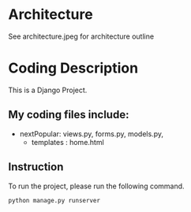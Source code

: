 # Architecture

See architecture.jpeg for architecture outline

# Coding Description

This is a Django Project. 

## My coding files include:

- nextPopular: views.py, forms.py, models.py, 
  - templates : home.html
  
## Instruction
To run the project, please run the following command.

```
python manage.py runserver
```

